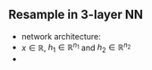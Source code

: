 ## Resample in 3-layer NN

- network architecture:
- $x \in \mathbb{R}$, $h_1 \in \mathbb{R}^{n_1}$ and $h_2 \in \mathbb{R}^{n_2}$
- 